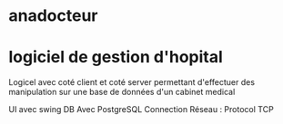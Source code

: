 # anadocteur
<h1>logiciel de gestion d'hopital</h1>

Logicel avec coté client et coté server permettant d'effectuer des manipulation sur une base de données d'un cabinet medical

UI avec swing
DB Avec PostgreSQL
Connection Réseau : Protocol TCP

